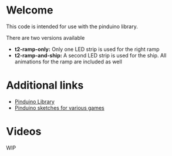 # Welcome

This code is intended for use with the pinduino library.

There are two versions available
* __t2-ramp-only:__ Only one LED strip is used for the right ramp
* __t2-ramp-and-ship:__ A second LED strip is used for the ship. All animations for the ramp are included as well

# Additional links
* [Pinduino Library](https://github.com/elyons/pinduino)
* [Pinduino sketches for various games](https://github.com/elyons/professor_pinball_pinduino_sketches)

# Videos
WIP
